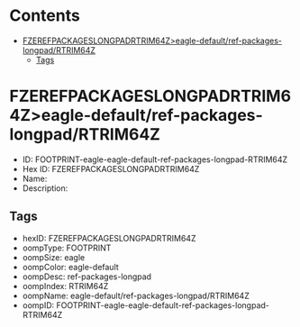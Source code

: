 



Contents
========

* [FZEREFPACKAGESLONGPADRTRIM64Z>eagle-default/ref-packages-longpad/RTRIM64Z](#fzerefpackageslongpadrtrim64zeagle-defaultref-packages-longpadrtrim64z)
	* [Tags](#tags)

# FZEREFPACKAGESLONGPADRTRIM64Z>eagle-default/ref-packages-longpad/RTRIM64Z

- ID: FOOTPRINT-eagle-eagle-default-ref-packages-longpad-RTRIM64Z
- Hex ID: FZEREFPACKAGESLONGPADRTRIM64Z
- Name: 
- Description: 

## Tags

- hexID: FZEREFPACKAGESLONGPADRTRIM64Z
- oompType: FOOTPRINT
- oompSize: eagle
- oompColor: eagle-default
- oompDesc: ref-packages-longpad
- oompIndex: RTRIM64Z
- oompName: eagle-default/ref-packages-longpad/RTRIM64Z
- oompID: FOOTPRINT-eagle-eagle-default-ref-packages-longpad-RTRIM64Z
